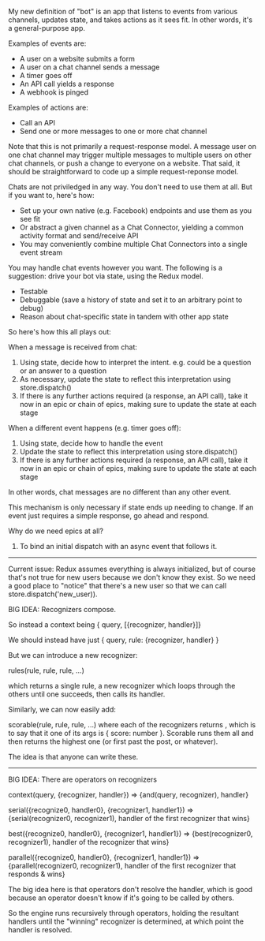 My new definition of "bot" is an app that listens to events from various channels, updates state, and takes actions as it sees fit. In other words, it's a general-purpose app.

Examples of events are:
* A user on a website submits a form
* A user on a chat channel sends a message
* A timer goes off
* An API call yields a response
* A webhook is pinged

Examples of actions are:
* Call an API
* Send one or more messages to one or more chat channel

Note that this is not primarily a request-response model. A message user on one chat channel may trigger multiple messages
to multiple users on other chat channels, or push a change to everyone on a website. That said, it should be straightforward
to code up a simple request-reponse model.

Chats are not priviledged in any way. You don't need to use them at all. But if you want to, here's how:
* Set up your own native (e.g. Facebook) endpoints and use them as you see fit
* Or abstract a given channel as a Chat Connector, yielding a common activity format and send/receive API
* You may conveniently combine multiple Chat Connectors into a single event stream

You may handle chat events however you want. The following is a suggestion: drive your bot via state, using the Redux model.
* Testable
* Debuggable (save a history of state and set it to an arbitrary point to debug)
* Reason about chat-specific state in tandem with other app state

So here's how this all plays out:

When a message is received from chat:
1. Using state, decide how to interpret the intent. e.g. could be a question or an answer to a question
2. As necessary, update the state to reflect this interpretation using store.dispatch()
3. If there is any further actions required (a response, an API call), take it now in an epic or chain of epics, making sure to update the state at each stage

When a different event happens (e.g. timer goes off):
1. Using state, decide how to handle the event
2. Update the state to reflect this interpretation using store.dispatch()
3. If there is any further actions required (a response, an API call), take it now in an epic or chain of epics, making sure to update the state at each stage

In other words, chat messages are no different than any other event.

This mechanism is only necessary if state ends up needing to change. If an event just requires a simple response, go ahead and respond.

Why do we need epics at all?

1. To bind an initial dispatch with an async event that follows it.



---

Current issue: Redux assumes everything is always initialized, but of course that's not true for new users because we don't know they exist. So we need a good place to "notice" that there's a new user so that we can call store.dispatch('new_user)).

BIG IDEA: Recognizers compose.

So instead a context being { query, [{recognizer, handler}]}

We should instead have just { query, rule: {recognizer, handler} }

But we can introduce a new recognizer:

rules(rule, rule, rule, ...)

which returns a single rule, a new recognizer which loops through the others until one succeeds, then calls its handler.

Similarly, we can now easily add:

scorable(rule, rule, rule, ...) where each of the recognizers returns <Args extends Scorable>, which is to say that it one of its args is { score: number }. Scorable runs them all and then returns the highest one (or first past the post, or whatever).

The idea is that anyone can write these.

---

BIG IDEA: There are operators on recognizers

context(query, {recognizer, handler}) => {and(query, recognizer), handler}

serial({recognize0, handler0}, {recognizer1, handler1}) => {serial(recognizer0, recognizer1), handler of the first recognizer that wins}

best({recognize0, handler0}, {recognizer1, handler1}) => {best(recognizer0, recognizer1), handler of the recognizer that wins}

parallel({recognize0, handler0}, {recognizer1, handler1}) => {parallel(recognizer0, recognizer1), handler of the first recognizer that responds & wins}

The big idea here is that operators don't resolve the handler, which is good because an operator doesn't know if it's going to be called by others.

So the engine runs recursively through operators, holding the resultant handlers until the "winning" recognizer is determined, at which point the handler is resolved.